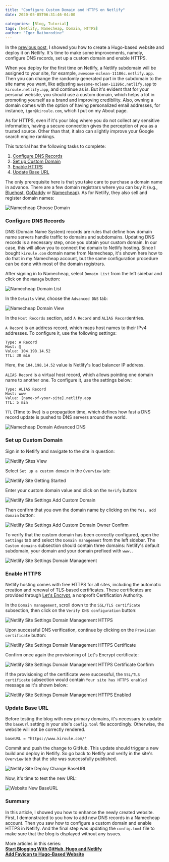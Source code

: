 ```yaml
---
title: "Configure Custom Domain and HTTPS on Netlify"
date: 2020-05-05T06:31:46-04:00

categories: [Blog, Tutorial]
tags: [Netlify, Namecheap, Domain, HTTPS]
author: "Igor Baiborodine"
---
```


In the [previous post](https://www.kiroule.com/article/start-blogging-with-github-hugo-and-netlify/), I showed you how to create a Hugo-based website and deploy it on Netlify. It's time to make some improvements, namely, configure DNS records, set up a custom domain and enable HTTPS.

<!--more-->

When you deploy for the first time on Netlify, a Netlify subdomain will be assigned to your site, for example, `awesome-mclean-11186c.netlify.app`. Then you can change the randomly generated part in the subdomain to the site name you want, like adjusting `awesome-mclean-11186c.netlify.app` to `kiroule.netlify.app`, and continue as is.  But it's evident that for your personal website, you should use a custom domain, which helps a lot in promoting yourself as a brand and improving credibility. Also, owning a domain comes with the option of having personalized email addresses, for instance, `igor@kiroule.com`, which I put on my About page.

As for HTTPS, even if it's your blog where you do not collect any sensitive information, having a secure connection gives the perception of you as a trusted source. Other than that, it also can slightly improve your Google search engine rankings. 

This tutorial has the following tasks to complete:

1. [Configure DNS Records](#configure-dns-records)
2. [Set up Custom Domain](#set-up-custom-domain)
3. [Enable HTTPS](#enable-https)
4. [Update Base URL](#update-base-url)

The only prerequisite here is that you take care to purchase a domain name in advance. There are a few domain registrars where you can buy it (e.g., [Bluehost](https://www.bluehost.com/), [GoDaddy](https://www.godaddy.com/) or [Namecheap](https://www.namecheap.com/)). As for Netlify, they also sell and register domain names:

![Namecheap Choose Domain](/img/content/article/configure-custom-domain-and-https-in-netlify/netlify-choose-domain.png)

### Configure DNS Records
DNS (Domain Name System) records are rules that define how domain name servers handle traffic to domains and subdomains. Updating DNS records is a necessary step, once you obtain your custom domain. In our case, this will allow you to connect the domain to Netlify hosting. Since I bought `kiroule.com` domain name from Namecheap, it's shown here how to do that in my Namecheap account, but the same configuration procedure can be done with most of the domain registrars.

After signing in to Namecheap, select `Domain List` from the left sidebar and click on the `Manage` button:

![Namecheap Domain List](/img/content/article/configure-custom-domain-and-https-in-netlify/namecheap-domain-list.png)

In the `Details` view, choose the `Advanced DNS` tab:
 
![Namecheap Domain View](/img/content/article/configure-custom-domain-and-https-in-netlify/namecheap-domain-view.png)

In the `Host Records` section, add `A Record` and `ALIAS Record`entries.

`A Record` is an address record, which maps host names to their IPv4 addresses. To configure it, use the following settings:
```plaintext
Type: A Record
Host: @
Value: 104.198.14.52
TTL: 30 min
```
Here, the `104.198.14.52`  value is Netlify's load balancer IP address.

`ALIAS Record` is a virtual host record, which allows pointing one domain name to another one. To configure it, use the settings below:
```plaintext
Type: ALIAS Record
Host: www
Value: [name-of-your-site].netlify.app
TTL: 5 min
```

`TTL` (Time to live) is a propagation time, which defines how fast a DNS record update is pushed to DNS servers around the world.   

![Namecheap Domain Advanced DNS](/img/content/article/configure-custom-domain-and-https-in-netlify/namecheap-domain-advanced-dns.png)

### Set up Custom Domain

Sign in to Netlify and navigate to the site in question:

![Netlify Sites View](/img/content/article/configure-custom-domain-and-https-in-netlify/netlify-sites-view.png)

Select `Set up a custom domain` in the `Overview` tab:

![Netlify Site Getting Started](/img/content/article/configure-custom-domain-and-https-in-netlify/netlify-site-getting-started.png)

Enter your custom domain value and click on the `Verify` button:

![Netlify Site Settings Add Custom Domain](/img/content/article/configure-custom-domain-and-https-in-netlify/netlify-site-settings-add-custom-domain.png)

Then confirm that you own the domain name by clicking on the `Yes, add domain` button:

![Netlify Site Settings Add Custom Domain Owner Confirm](/img/content/article/configure-custom-domain-and-https-in-netlify/netlify-site-settings-add-custom-domain-owner-confirm.png)

To verify that the custom domain has been correctly configured, open the `Settings` tab and select the `Domain management` from the left sidebar. The `Custom domains` subsection should contain three domains: Netlify's default subdomain, your domain and your domain prefixed with `www.`.

![Netlify Site Settings Domain Management](/img/content/article/configure-custom-domain-and-https-in-netlify/netlify-site-settings-domain-management.png)

### Enable HTTPS

Netlify hosting comes with free HTTPS for all sites, including the automatic creation and renewal of TLS-based certificates. These certificates are provided through [Let's Encrypt](https://letsencrypt.org/), a nonprofit Certification Authority.

In the `Domain management`, scroll down to the `SSL/TLS certificate` subsection, then click on the `Verify DNS configuration` button:

![Netlify Site Settings Domain Management HTTPS](/img/content/article/configure-custom-domain-and-https-in-netlify/netlify-site-settings-domain-management-https.png)

Upon successful DNS verification, continue by clicking on the `Provision certificate` button:

![Netlify Site Settings Domain Management HTTPS Certificate](/img/content/article/configure-custom-domain-and-https-in-netlify/netlify-site-settings-domain-management-https-certificate.png)

Confirm once again the provisioning of Let's Encrypt certificate:

![Netlify Site Settings Domain Management HTTPS Certificate Confirm](/img/content/article/configure-custom-domain-and-https-in-netlify/netlify-site-settings-domain-management-https-certificate-confirm.png)

If the provisioning of the certificate were successful, the `SSL/TLS certificate` subsection would contain `Your site has HTTPS enabled` message as it's shown below:

![Netlify Site Settings Domain Management HTTPS Enabled](/img/content/article/configure-custom-domain-and-https-in-netlify/netlify-site-settings-domain-management-https-enabled.png)

### Update Base URL

Before testing the blog with new primary domains, it's necessary to update the `baseUrl` setting in your site's `config.toml` file accordingly. Otherwise, the website will not be correctly rendered.

```plaintext
baseURL = "https://www.kiroule.com/"
```

Commit and push the change to GitHub. This update should trigger a new build and deploy in Netlify. So go back to Netlify and verify in the site's `Overview` tab that the site was successfully published. 

![Netlify Site Deploy Change BaseURL](/img/content/article/configure-custom-domain-and-https-in-netlify/netlify-site-deploy-change-baseurl.png)

Now, it's time to test the new URL:

![Website New BaseURL](/img/content/article/configure-custom-domain-and-https-in-netlify/website-new-baseurl.png)


### Summary
In this article, I showed you how to enhance the newly created website. First, I demonstrated to you how to add new DNS records in a Namecheap account. Then you saw how to configure a custom domain and enable HTTPS in Netlify.  And the final step was updating the `config.toml` file to make sure that the blog is displayed without any issues.

More articles in this series:\
**[Start Blogging With GitHub, Hugo and Netlify](https://www.kiroule.com/article/start-blogging-with-github-hugo-and-netlify/)**\
**[Add Favicon to Hugo-Based Website](https://www.kiroule.com/article/add-favicon-to-hugo-based-website/)**
